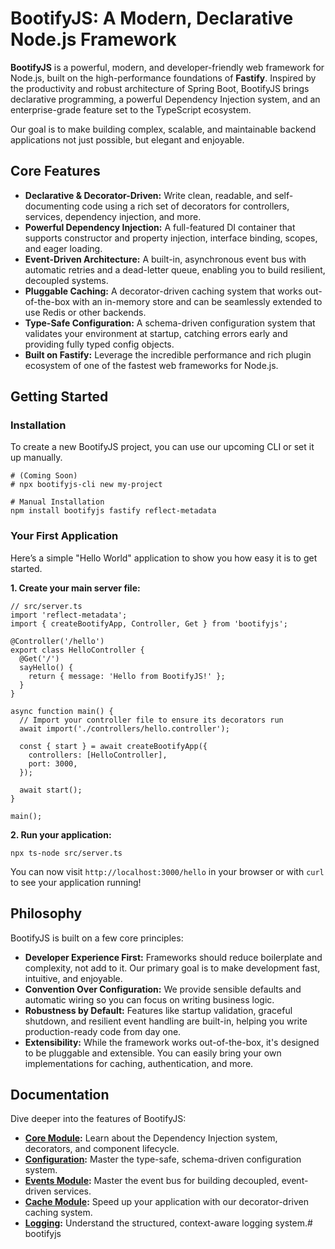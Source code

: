 # BootifyJS: A Modern, Declarative Node.js Framework

**BootifyJS** is a powerful, modern, and developer-friendly web framework for Node.js, built on the high-performance foundations of **Fastify**. Inspired by the productivity and robust architecture of Spring Boot, BootifyJS brings declarative programming, a powerful Dependency Injection system, and an enterprise-grade feature set to the TypeScript ecosystem.

Our goal is to make building complex, scalable, and maintainable backend applications not just possible, but elegant and enjoyable.

## Core Features

- **Declarative & Decorator-Driven:** Write clean, readable, and self-documenting code using a rich set of decorators for controllers, services, dependency injection, and more.
- **Powerful Dependency Injection:** A full-featured DI container that supports constructor and property injection, interface binding, scopes, and eager loading.
- **Event-Driven Architecture:** A built-in, asynchronous event bus with automatic retries and a dead-letter queue, enabling you to build resilient, decoupled systems.
- **Pluggable Caching:** A decorator-driven caching system that works out-of-the-box with an in-memory store and can be seamlessly extended to use Redis or other backends.
- **Type-Safe Configuration:** A schema-driven configuration system that validates your environment at startup, catching errors early and providing fully typed config objects.
- **Built on Fastify:** Leverage the incredible performance and rich plugin ecosystem of one of the fastest web frameworks for Node.js.

## Getting Started

### Installation

To create a new BootifyJS project, you can use our upcoming CLI or set it up manually.

```
# (Coming Soon)
# npx bootifyjs-cli new my-project

# Manual Installation
npm install bootifyjs fastify reflect-metadata
```

### Your First Application

Here’s a simple "Hello World" application to show you how easy it is to get started.

**1. Create your main server file:**

```
// src/server.ts
import 'reflect-metadata';
import { createBootifyApp, Controller, Get } from 'bootifyjs';

@Controller('/hello')
export class HelloController {
  @Get('/')
  sayHello() {
    return { message: 'Hello from BootifyJS!' };
  }
}

async function main() {
  // Import your controller file to ensure its decorators run
  await import('./controllers/hello.controller');

  const { start } = await createBootifyApp({
    controllers: [HelloController],
    port: 3000,
  });

  await start();
}

main();
```

**2. Run your application:**

```
npx ts-node src/server.ts
```

You can now visit `http://localhost:3000/hello` in your browser or with `curl` to see your application running!

## Philosophy

BootifyJS is built on a few core principles:

- **Developer Experience First:** Frameworks should reduce boilerplate and complexity, not add to it. Our primary goal is to make development fast, intuitive, and enjoyable.
- **Convention Over Configuration:** We provide sensible defaults and automatic wiring so you can focus on writing business logic.
- **Robustness by Default:** Features like startup validation, graceful shutdown, and resilient event handling are built-in, helping you write production-ready code from day one.
- **Extensibility:** While the framework works out-of-the-box, it's designed to be pluggable and extensible. You can easily bring your own implementations for caching, authentication, and more.

## Documentation

Dive deeper into the features of BootifyJS:

- [**Core Module**](https://github.com/piyushpriyadarshi/bootifyjs/tree/main/src/core 'null')**:** Learn about the Dependency Injection system, decorators, and component lifecycle.
- [**Configuration**](https://github.com/piyushpriyadarshi/bootifyjs/tree/main/src/config 'null')**:** Master the type-safe, schema-driven configuration system.
- [**Events Module**](https://github.com/piyushpriyadarshi/bootifyjs/tree/main/src/events 'null')**:** Master the event bus for building decoupled, event-driven services.
- [**Cache Module**](https://github.com/piyushpriyadarshi/bootifyjs/tree/main/src/cache 'null')**:** Speed up your application with our decorator-driven caching system.
- [**Logging**](https://github.com/piyushpriyadarshi/bootifyjs/tree/main/src/logging 'null')**:** Understand the structured, context-aware logging system.# bootifyjs
